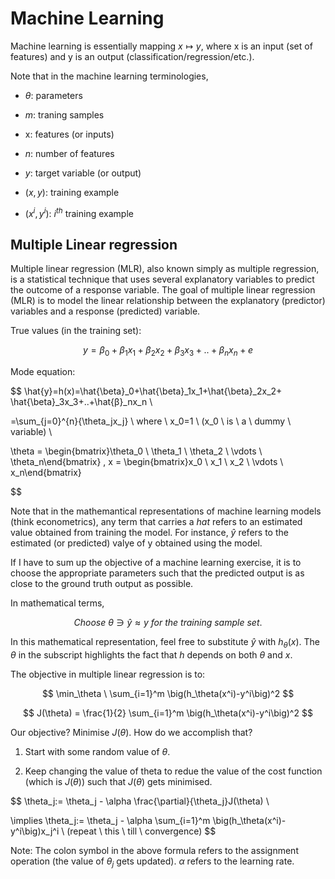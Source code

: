# Machine Learning

Machine learning is essentially mapping $x \mapsto y$, where x is an input (set of features) and y is an output (classification/regression/etc.).

Note that in the machine learning terminologies,

- $\theta$: parameters

- $m$: traning samples

- x: features (or inputs)

- $n$: number of features

- $y$: target variable (or output)

- $(x,y)$: training example

- $(x^{i},y^{i})$: $i^{th}$ training example

## Multiple Linear regression

Multiple linear regression (MLR), also known simply as multiple regression, is a statistical technique that uses several explanatory variables to predict the outcome of a response variable. The goal of multiple linear regression (MLR) is to model the linear relationship between the explanatory (predictor) variables and a response (predicted) variable.

True values (in the training set):

$$
y= \beta_0+\beta_1x_1+\beta_2x_2+\beta_3x_3+..+\beta_nx_n+e
$$

Mode equation:

$$
\hat{y}=h(x)=\hat{\beta}_0+\hat{\beta}_1x_1+\hat{\beta}_2x_2+
\hat{\beta}_3x_3+..+\hat{β}_nx_n \\

=\sum_{j=0}^{n}{\theta_jx_j} \ where \ x_0=1 \ 
(x_0 \ is \ a \ dummy \ variable) \\

\theta = \begin{bmatrix}\theta_0 \\ \theta_1 \\ \theta_2 \\ \vdots \\ 
\theta_n\end{bmatrix} , x = \begin{bmatrix}x_0 \\ x_1 \\ x_2 \\ \vdots \\ 
x_n\end{bmatrix}  



$$

Note that in the mathemantical representations of machine learning models (think econometrics), any term that carries a *hat* refers to an estimated value obtained from training the model. For instance, $\hat y$ refers to the estimated (or predicted) valye of y obtained using the model.

If I have to sum up the objective of a machine learning exercise, it is to choose the appropriate parameters such that the predicted output is as close to the ground truth output as possible.

In mathematical terms,

$$
Choose \ \theta \ni \hat y \approx y 
\ for \ the \ training \ sample \ set.
$$

In this mathematical representation, feel free to substitute $\hat y$ with $h_\theta(x)$. The $\theta$ in the subscript highlights the fact that $h$ depends on both $\theta$ and $x$.

The objective in multiple linear regression is to:

$$
\min_\theta \ \sum_{i=1}^m \big(h_\theta(x^i)-y^i\big)^2
$$


$$
J(\theta) = \frac{1}{2} \sum_{i=1}^m \big(h_\theta(x^i)-y^i\big)^2
$$

Our objective? Minimise $J(\theta)$. How do we accomplish that? 

1. Start with some random value of $\theta$.

2. Keep changing the value of theta to redue the value of the cost function $\big($which is $J(\theta)\big)$ such that $J(\theta)$ gets minimised.

$$
\theta_j:= \theta_j - 
\alpha \frac{\partial}{\theta_j}J(\theta) \\


\implies \theta_j:= \theta_j - 
\alpha \sum_{i=1}^m \big(h_\theta(x^i)-y^i\big)x_j^i \\
(repeat \ this \ till \ convergence)
$$

Note: The colon symbol in the above formula refers to the assignment operation (the value of $\theta_j$ gets updated). $\alpha$ refers to the learning rate.
